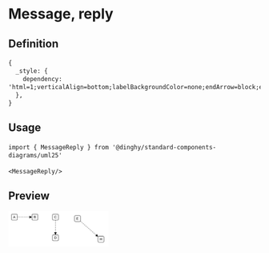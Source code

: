 # Message, reply

## Definition

```
{
  _style: { 
    dependency: 'html=1;verticalAlign=bottom;labelBackgroundColor=none;endArrow=block;endFill=1;dashed=1;',
  },
}
```

## Usage

```
import { MessageReply } from '@dinghy/standard-components-diagrams/uml25'

<MessageReply/>
```

## Preview

<img src="./message-reply.png" width="200"/>
